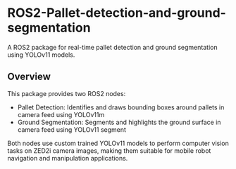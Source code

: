 # ROS2-Pallet-detection-and-ground-segmentation

A ROS2 package for real-time pallet detection and ground segmentation using YOLOv11 models.

## Overview
This package provides two ROS2 nodes:

- Pallet Detection: Identifies and draws bounding boxes around pallets in camera feed using YOLOv11m
- Ground Segmentation: Segments and highlights the ground surface in camera feed using YOLOv11 segment

Both nodes use custom trained YOLOv11 models to perform computer vision tasks on ZED2i camera images, making them suitable for mobile robot navigation and manipulation applications.
